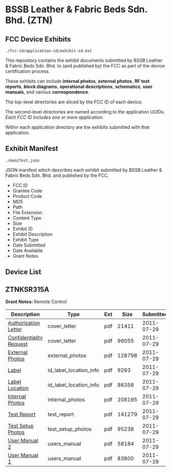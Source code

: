 # BSSB Leather & Fabric Beds Sdn. Bhd. (ZTN)
## FCC Device Exhibits

```
./fcc-id/application-id/exhibit-id.ext
```

This repository contains the exhibit documents submitted by BSSB Leather & Fabric Beds Sdn. Bhd. to (and published by) the FCC as part of the device certification process.

These exhibits can include **internal photos**, **external photos**, **RF test reports**, **block diagrams**, **operational descriptions**, **schematics**, **user manuals**, and various **correspondence**.

The top-level directories are sliced by the FCC ID of each device.

The second-level directories are named according to the application UUIDs. *Each FCC ID includes one or more application.*

Within each application directory are the exhibits submitted with that application. 

## Exhibit Manifest

```
./manifest.json
```

JSON manifest which describes each exhibit submitted by BSSB Leather & Fabric Beds Sdn. Bhd. and published by the FCC.

- FCC ID
- Grantee Code
- Product Code
- MD5
- Path
- File Extension
- Content Type
- Size
- Exhibit ID
- Exhibit Description
- Exhibit Type
- Date Submitted
- Date Available
- Grant Notes

## Device List
## ZTNKSR315A
**Grant Notes:** Remote Control

| Description | Type | Ext | Size | Submitted | Available |
| ----------- | ---- | --- | ---- | --------- | --------- |
| [Authorization Letter](ZTNKSR315A/7d0ea131ecda6eb62a8db3e4e97d1bc6/1513158.pdf) | cover_letter | pdf | 21411 | 2011-07-29 | 2011-07-29 |
| [Confidentiality Request](ZTNKSR315A/7d0ea131ecda6eb62a8db3e4e97d1bc6/1513159.pdf) | cover_letter | pdf | 96055 | 2011-07-29 | 2011-07-29 |
| [External Photos](ZTNKSR315A/7d0ea131ecda6eb62a8db3e4e97d1bc6/1513160.pdf) | external_photos | pdf | 128798 | 2011-07-29 | 2011-07-29 |
| [Label](ZTNKSR315A/7d0ea131ecda6eb62a8db3e4e97d1bc6/1513162.pdf) | id_label_location_info | pdf | 9293 | 2011-07-29 | 2011-07-29 |
| [Label Location](ZTNKSR315A/7d0ea131ecda6eb62a8db3e4e97d1bc6/1374572.pdf) | id_label_location_info | pdf | 86358 | 2011-07-29 | 2011-07-29 |
| [Internal Photos](ZTNKSR315A/7d0ea131ecda6eb62a8db3e4e97d1bc6/1513161.pdf) | internal_photos | pdf | 208195 | 2011-07-29 | 2011-07-29 |
| [Test Report](ZTNKSR315A/7d0ea131ecda6eb62a8db3e4e97d1bc6/1513165.pdf) | test_report | pdf | 141279 | 2011-07-29 | 2011-07-29 |
| [Test Setup Photos](ZTNKSR315A/7d0ea131ecda6eb62a8db3e4e97d1bc6/1513164.pdf) | test_setup_photos | pdf | 95238 | 2011-07-29 | 2011-07-29 |
| [User Manual 2](ZTNKSR315A/7d0ea131ecda6eb62a8db3e4e97d1bc6/1513166.pdf) | users_manual | pdf | 58184 | 2011-07-29 | 2011-07-29 |
| [User Manual 1](ZTNKSR315A/7d0ea131ecda6eb62a8db3e4e97d1bc6/1374576.pdf) | users_manual | pdf | 83800 | 2011-07-29 | 2011-07-29 |
